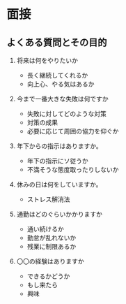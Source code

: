 # 面接 #

## よくある質問とその目的 ##

1. 将来は何をやりたいか
    * 長く継続してくれるか
    * 向上心、やる気はあるか

1. 今まで一番大きな失敗は何ですか
    * 失敗に対してどのような対策
    * 対策の成果
    * 必要に応じて周囲の協力を仰ぐか

1. 年下からの指示はありますか。
    * 年下の指示にソ従うか
    * 不満そうな態度取ったりしないか

1. 休みの日は何をしていますか。
    * ストレス解消法

1. 通勤はどのぐらいかかりますか
    * 通い続けるか
    * 勤怠が乱れないか
    * 残業に制限あるか

1. 〇〇の経験はありますか
    * できるかどうか
    * もし来たら
    * 興味

